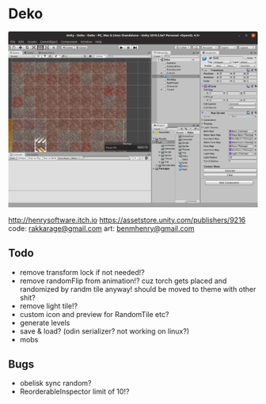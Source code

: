 # Deko

![Deko Dungeon Generator](Screenshot.png)

<http://henrysoftware.itch.io>
<https://assetstore.unity.com/publishers/9216>
code: rakkarage@gmail.com
art: benmhenry@gmail.com

## Todo

- remove transform lock if not needed!?
- remove randomFlip from animation!? cuz torch gets placed and randomized by randm tile anyway! should be moved to theme with other shit?
- remove light tile!?
- custom icon and preview for RandomTile etc?
- generate levels
- save & load? (odin serializer? not working on linux?)
- mobs

## Bugs

- obelisk sync random?
- ReorderableInspector limit of 10!?
